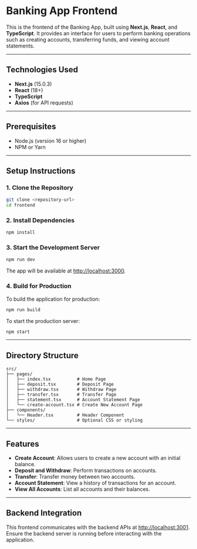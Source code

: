 
# Banking App Frontend

This is the frontend of the Banking App, built using **Next.js**, **React**, and **TypeScript**. It provides an interface for users to perform banking operations such as creating accounts, transferring funds, and viewing account statements.

---

## Technologies Used

- **Next.js** (15.0.3)
- **React** (18+)
- **TypeScript**
- **Axios** (for API requests)

---

## Prerequisites

- Node.js (version 16 or higher)
- NPM or Yarn

---

## Setup Instructions

### 1. Clone the Repository

```bash
git clone <repository-url>
cd frontend
```

### 2. Install Dependencies

```bash
npm install
```

### 3. Start the Development Server

```bash
npm run dev
```

The app will be available at [http://localhost:3000](http://localhost:3000).

### 4. Build for Production

To build the application for production:

```bash
npm run build
```

To start the production server:

```bash
npm start
```

---

## Directory Structure

```
src/
├── pages/
│   ├── index.tsx          # Home Page
│   ├── deposit.tsx        # Deposit Page
│   ├── withdraw.tsx       # Withdraw Page
│   ├── transfer.tsx       # Transfer Page
│   ├── statement.tsx      # Account Statement Page
│   └── create-account.tsx # Create New Account Page
├── components/
│   └── Header.tsx         # Header Component
└── styles/                # Optional CSS or styling
```

---

## Features

- **Create Account**: Allows users to create a new account with an initial balance.
- **Deposit and Withdraw**: Perform transactions on accounts.
- **Transfer**: Transfer money between two accounts.
- **Account Statement**: View a history of transactions for an account.
- **View All Accounts**: List all accounts and their balances.

---

## Backend Integration

This frontend communicates with the backend APIs at [http://localhost:3001](http://localhost:3001). Ensure the backend server is running before interacting with the application.

